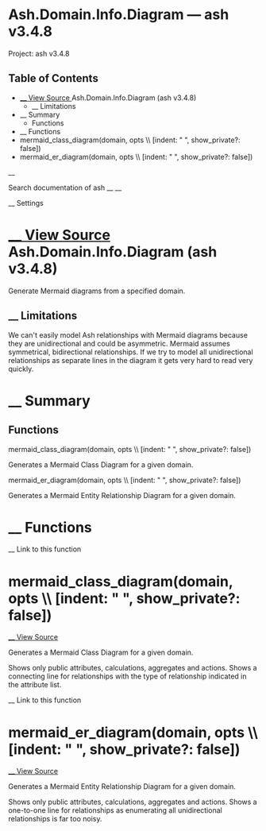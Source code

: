 # Ash.Domain.Info.Diagram — ash v3.4.8

Project: ash v3.4.8

## Table of Contents

- [ __ View Source ](external_link) Ash.Domain.Info.Diagram (ash v3.4.8)
  - __ Limitations
- __ Summary
  - Functions
- __ Functions
- mermaid_class_diagram(domain, opts \\\ [indent: " ", show_private?: false])
- mermaid_er_diagram(domain, opts \\\ [indent: " ", show_private?: false])

__

Search documentation of ash __ __

__ Settings

#  [ __ View Source ](external_link) Ash.Domain.Info.Diagram (ash v3.4.8)

Generate Mermaid diagrams from a specified domain.

##  __ Limitations

We can't easily model Ash relationships with Mermaid diagrams because they are unidirectional and could be asymmetric. Mermaid assumes symmetrical, bidirectional relationships. If we try to model all unidirectional relationships as separate lines in the diagram it gets very hard to read very quickly.

#  __ Summary

##  Functions

mermaid_class_diagram(domain, opts \\\ [indent: " ", show_private?: false])

Generates a Mermaid Class Diagram for a given domain.

mermaid_er_diagram(domain, opts \\\ [indent: " ", show_private?: false])

Generates a Mermaid Entity Relationship Diagram for a given domain.

#  __ Functions

__ Link to this function

# mermaid_class_diagram(domain, opts \\\ [indent: " ", show_private?: false])

[ __ View Source ](external_link)

Generates a Mermaid Class Diagram for a given domain.

Shows only public attributes, calculations, aggregates and actions. Shows a connecting line for relationships with the type of relationship indicated in the attribute list.

__ Link to this function

# mermaid_er_diagram(domain, opts \\\ [indent: " ", show_private?: false])

[ __ View Source ](external_link)

Generates a Mermaid Entity Relationship Diagram for a given domain.

Shows only public attributes, calculations, aggregates and actions. Shows a one-to-one line for relationships as enumerating all unidirectional relationships is far too noisy.
